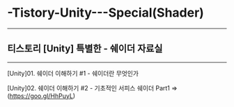# -Tistory-Unity---Special(Shader)

-----------------------------------

## 티스토리 [Unity] 특별한 - 쉐이더 자료실

-----------------------------------

[Unity]01. 쉐이더 이해하기 #1 - 쉐이더란 무엇인가

[Unity]02. 쉐이더 이해하기 #2 - 기초적인 서피스 쉐이더 Part1 => (https://goo.gl/HhPuyL)
